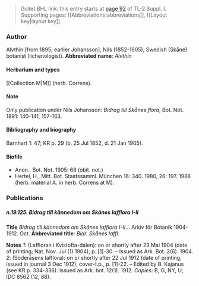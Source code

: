 > [!cite] BHL link: this entry starts at [page 92](https://www.biodiversitylibrary.org/page/33264819) of TL-2 Suppl. I.
> Supporting pages: [[Abbreviations|abbreviations]], [[Layout key|layout key]].

### Author

Alvthin \[from 1895; earlier Johansson\], Nils (1852-1905), Swedish (Skåne) botanist (lichenologist). 
**Abbreviated name**: *Alvthin*

#### Herbarium and types

[[Collection M|M]] (herb. Correns).

#### Note

Only publication under Nils Johansson: *Bidrag till Skånes flora*, Bot. Not. 1891: 140-141, 157-163.

#### Bibliography and biography

Barnhart 1: 47; KR p. 29 (b. 25 Jul 1852, d. 21 Jan 1905).

#### Biofile

- Anon., Bot. Not. 1905: 68 (obit. not.)
- Hertel, H., Mitt. Bot. Staatssamml. München 16: 340. 1980, 26: 197. 1988 (herb. material A. in herb. Correns at M).

### Publications

##### n.19.125. Bidrag till kännedom om Skånes lafflora I-II

**Title**
*Bidrag till kännedom om Skånes lafflora I-II*... Arkiv för Botanik 1904-1912. Oct.
**Abbreviated title**: *Bidr. Skånes laffl.*

**Notes**
*1*: (Laffloran i Kvistofta-dalen): on or shortly after 23 Mai 1904 (date of printing; Nat. Nov. Jul (1) 1904), p. \[1\]-30. – Issued as Ark. Bot. 2(6). 1904.
*2*: (Söderåsens lafflora): on or shortly after 22 Jul 1912 (date of printing, issued in journal 3 Dec 1912), cover-t.p., p. \[1\]-22. – Edited by B. Kajanus (see KR p. 334-336). Issued as Ark. bot. 12(1). 1912. *Copies*: B, G, NY, U; IDC 8562 (12, 88).

